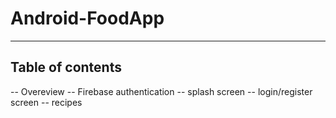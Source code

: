 # Android-FoodApp

---

## Table of contents
  -- Overeview
  -- Firebase authentication
  -- splash screen
  -- login/register screen
  -- recipes 
  
